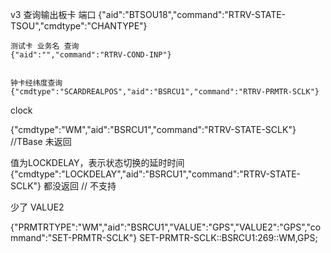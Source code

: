 v3   查询输出板卡 端口
    {"aid":"BTSOU18","command":"RTRV-STATE-TSOU","cmdtype":"CHANTYPE"}

    测试卡 业务名 查询
    {"aid":"","command":"RTRV-COND-INP"}


    钟卡经纬度查询
    {"cmdtype":"SCARDREALPOS","aid":"BSRCU1","command":"RTRV-PRMTR-SCLK"}



clock 

<!-- 双星卡工作模式 -->
{"cmdtype":"WM","aid":"BSRCU1","command":"RTRV-STATE-SCLK"}     //TBase 未返回 


<cmdtype>值为LOCKDELAY，表示状态切换的延时时间
{"cmdtype":"LOCKDELAY","aid":"BSRCU1","command":"RTRV-STATE-SCLK"}  都没返回  // 不支持


少了 VALUE2

{"PRMTRTYPE":"WM","aid":"BSRCU1","VALUE":"GPS","VALUE2":"GPS","command":"SET-PRMTR-SCLK"}
SET-PRMTR-SCLK::BSRCU1:269::WM,GPS;

